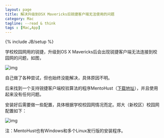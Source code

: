 ```yaml
---
layout: page
title: 解决升级到OSX Mavericks后锐捷客户端无法使用的问题
category: Mac
tagline: --read & think
tags : [Mac,App]
---
```

{% include JB/setup %}

学校校园网用的锐捷，升级到OS X Mavericks后会出现锐捷客户端无法连接到校园网的问题，如图，

![img](http://pic.yupoo.com/jok3r/DjH61Bi7/medish.jpg?resize=310%2C191)

自己做了各种尝试，但也始终没能解决，具体原因不明。

后来找到一个支持锐捷客户端校验算法的程序MentoHust（[下载地址](https://code.google.com/p/mentohust/)），并且使用起来没有任何问题。

安装好后需要做一些配置，具体根据学校校园网情况而定。郑大（新校区）校园网配置如下：

![img](http://pic.yupoo.com/jok3r/DjH61VBr/medish.jpg?resize=245%2C330)

注：MentoHust也有Windows和多个Linux发行版的安装程序。